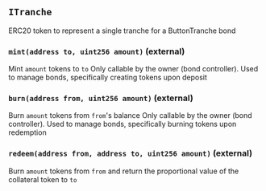## `ITranche`



ERC20 token to represent a single tranche for a ButtonTranche bond



### `mint(address to, uint256 amount)` (external)



Mint `amount` tokens to `to`
 Only callable by the owner (bond controller). Used to
 manage bonds, specifically creating tokens upon deposit


### `burn(address from, uint256 amount)` (external)



Burn `amount` tokens from `from`'s balance
 Only callable by the owner (bond controller). Used to
 manage bonds, specifically burning tokens upon redemption


### `redeem(address from, address to, uint256 amount)` (external)



Burn `amount` tokens from `from` and return the proportional
value of the collateral token to `to`





